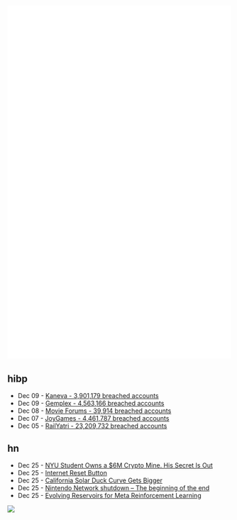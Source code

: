 ![Metrics](https://raw.githubusercontent.com/phixion/phixion/master/metrics.svg)

## hibp

<!--
for https://github.com/phixion/phixion/blob/main/.github/workflows/feeds.yml
-->
<!--START_SECTION:haveibeenpwnd-->
- Dec 09 - [Kaneva - 3,901,179 breached accounts](https://haveibeenpwned.com/PwnedWebsites#Kaneva)
- Dec 09 - [Gemplex - 4,563,166 breached accounts](https://haveibeenpwned.com/PwnedWebsites#Gemplex)
- Dec 08 - [Movie Forums - 39,914 breached accounts](https://haveibeenpwned.com/PwnedWebsites#MovieForums)
- Dec 07 - [JoyGames - 4,461,787 breached accounts](https://haveibeenpwned.com/PwnedWebsites#JoyGames)
- Dec 05 - [RailYatri - 23,209,732 breached accounts](https://haveibeenpwned.com/PwnedWebsites#RailYatri)
<!--END_SECTION:haveibeenpwnd-->

## hn

<!--
for https://github.com/phixion/phixion/blob/main/.github/workflows/feeds.yml
-->
<!--START_SECTION:hn-->
- Dec 25 - [NYU Student Owns a $6M Crypto Mine. His Secret Is Out](https://www.nytimes.com/2023/12/25/technology/bitrush-bitcoin-cryptocurrency-china.html)
- Dec 25 - [Internet Reset Button](https://twitter.com/ErrataRob/status/1739132876732674539)
- Dec 25 - [California Solar Duck Curve Gets Bigger](https://cleantechnica.com/2023/12/19/california-solar-duck-curve-gets-bigger/)
- Dec 25 - [Nintendo Network shutdown – The beginning of the end](https://pretendo.network/blog/12-23-23)
- Dec 25 - [Evolving Reservoirs for Meta Reinforcement Learning](https://arxiv.org/abs/2312.06695)
<!--END_SECTION:hn-->

<!--
for https://yhype.me
-->
![](https://hit.yhype.me/github/profile?user_id=13013670)
